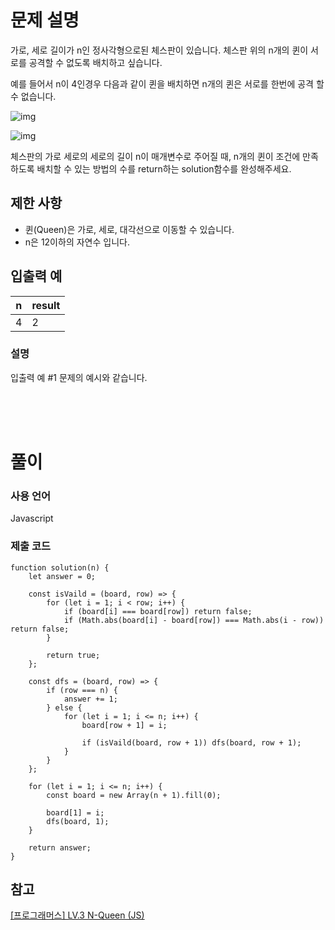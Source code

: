 # 문제 설명

가로, 세로 길이가 n인 정사각형으로된 체스판이 있습니다. 체스판 위의 n개의 퀸이 서로를 공격할 수 없도록 배치하고 싶습니다.

예를 들어서 n이 4인경우 다음과 같이 퀸을 배치하면 n개의 퀸은 서로를 한번에 공격 할 수 없습니다.

![img](https://i.imgur.com/lt2zdK6.png)

![img](https://i.imgur.com/5c5EUrq.png)

체스판의 가로 세로의 세로의 길이 n이 매개변수로 주어질 때, n개의 퀸이 조건에 만족 하도록 배치할 수 있는 방법의 수를 return하는 solution함수를 완성해주세요.

## 제한 사항

- 퀸(Queen)은 가로, 세로, 대각선으로 이동할 수 있습니다.
- n은 12이하의 자연수 입니다.


## 입출력 예

|n|result|
|--|--|
|4|2|

### 설명
입출력 예 #1
문제의 예시와 같습니다.

<br />
<br />
<br />

# 풀이

### 사용 언어

Javascript

### 제출 코드
```
function solution(n) {
    let answer = 0;
    
    const isVaild = (board, row) => {
        for (let i = 1; i < row; i++) {
            if (board[i] === board[row]) return false;
            if (Math.abs(board[i] - board[row]) === Math.abs(i - row)) return false;
        }
        
        return true;
    };
    
    const dfs = (board, row) => {
        if (row === n) {
            answer += 1;
        } else {
            for (let i = 1; i <= n; i++) {
                board[row + 1] = i;

                if (isVaild(board, row + 1)) dfs(board, row + 1);
            }
        }
    };
    
    for (let i = 1; i <= n; i++) {
        const board = new Array(n + 1).fill(0);
        
        board[1] = i;
        dfs(board, 1);
    }
    
    return answer;
}
```

## 참고
[[프로그래머스] LV.3 N-Queen (JS)](https://velog.io/@longroadhome/%ED%94%84%EB%A1%9C%EA%B7%B8%EB%9E%98%EB%A8%B8%EC%8A%A4-LV.3-%EC%B5%9C%EA%B3%A0%EC%9D%98-%EC%A7%91%ED%95%A9-JS-2xs6gra3)